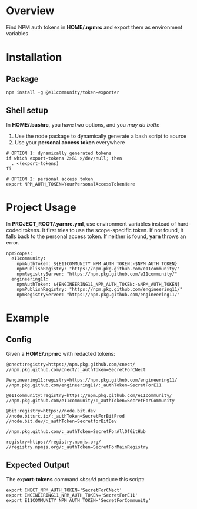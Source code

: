 # Overview

Find NPM auth tokens in **HOME/.npmrc** and export them as environment variables

# Installation

## Package

`npm install -g @e11community/token-exporter`

## Shell setup

In **HOME/.bashrc**, you have two options, and you *may do both*:

1. Use the node package to dynamically generate a bash script to source
2. Use your **personal access token** everywhere

```
# OPTION 1: dynamically generated tokens
if which export-tokens 2>&1 >/dev/null; then
  . <(export-tokens)
fi

# OPTION 2: personal access token
export NPM_AUTH_TOKEN=YourPersonalAccessTokenHere
```

# Project Usage

In **PROJECT_ROOT/.yarnrc.yml**, use environment variables instead of hard-coded tokens. It first tries to use the scope-specific token. If not found, it falls back to the personal access token. If neither is found, **yarn** throws an error.

```
npmScopes:
  e11community:
    npmAuthToken: ${E11COMMUNITY_NPM_AUTH_TOKEN:-$NPM_AUTH_TOKEN}
    npmPublishRegistry: "https://npm.pkg.github.com/e11community/"
    npmRegistryServer: "https://npm.pkg.github.com/e11community/"
  engineering11:
    npmAuthToken: ${ENGINEERING11_NPM_AUTH_TOKEN:-$NPM_AUTH_TOKEN}
    npmPublishRegistry: "https://npm.pkg.github.com/engineering11/"
    npmRegistryServer: "https://npm.pkg.github.com/engineering11/"
```

# Example

## Config

Given a **HOME/.npmrc** with redacted tokens:
```
@cnect:registry=https://npm.pkg.github.com/cnect/
//npm.pkg.github.com/cnect/:_authToken=SecretForCNect

@engineering11:registry=https://npm.pkg.github.com/engineering11/
//npm.pkg.github.com/engineering11/:_authToken=SecretForE11

@e11community:registry=https://npm.pkg.github.com/e11community/
//npm.pkg.github.com/e11community/:_authToken=SecretForCommunity

@bit:registry=https://node.bit.dev
//node.bitsrc.io/:_authToken=SecretForBitProd
//node.bit.dev/:_authToken=SecretforBitDev

//npm.pkg.github.com/:_authToken=SecretForAllOfGitHub

registry=https://registry.npmjs.org/
//registry.npmjs.org/:_authToken=SecretForMainRegistry
```

## Expected Output

The **export-tokens** command *should* produce this script:

```
export CNECT_NPM_AUTH_TOKEN='SecretForCNect'
export ENGINEERING11_NPM_AUTH_TOKEN='SecretForE11'
export E11COMMUNITY_NPM_AUTH_TOKEN='SecretForCommunity'
```
